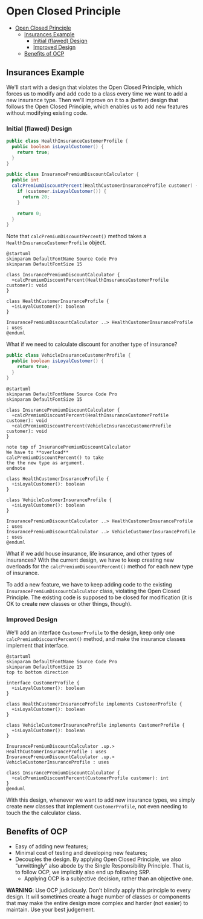 # Open Closed Principle

- [Open Closed Principle](#open-closed-principle)
  - [Insurances Example](#insurances-example)
    - [Initial (flawed) Design](#initial-flawed-design)
    - [Improved Design](#improved-design)
  - [Benefits of OCP](#benefits-of-ocp)

## Insurances Example

We'll start with a design that violates the Open Closed Principle, which forces us to modify and add code to a class every time we want to add a new insurance type. Then we'll improve on it to a (better) design that follows the Open Closed Principle, which enables us to add new features without modifying existing code.

### Initial (flawed) Design

```java
public class HealthInsuranceCustomerProfile {
  public boolean isLoyalCustomer() {
    return true;
  }
}

public class InsurancePremiumDiscountCalculator {
  public int
  calcPremiumDiscountPercent(HealthCustomerInsuranceProfile customer) {
    if (customer.isLoyalCustomer()) {
      return 20;
    }

    return 0;
  }
}
```

Note that `calcPremiumDiscountPercent()` method takes a `HealthInsuranceCustomerProfile` object.


```plantuml
@startuml
skinparam DefaultFontName Source Code Pro
skinparam DefaultFontSize 15

class InsurancePremiumDiscountCalculator {
  +calcPremiumDiscountPercent(HealthInsuranceCustomerProfile customer): void
}

class HealthCustomerInsuranceProfile {
  +isLoyalCustomer(): boolean
}

InsurancePremiumDiscountCalculator ..> HealthCustomerInsuranceProfile : uses
@enduml
```

What if we need to calculate discount for another type of insurance?

```java
public class VehicleInsuranceCustomerProfile {
  public boolean isLoyalCustomer() {
    return true;
  }
}
```

```plantuml
@startuml
skinparam DefaultFontName Source Code Pro
skinparam DefaultFontSize 15

class InsurancePremiumDiscountCalculator {
  +calcPremiumDiscountPercent(HealthInsuranceCustomerProfile customer): void
  +calcPremiumDiscountPercent(VehicleInsuranceCustomerProfile customer): void
}

note top of InsurancePremiumDiscountCalculator
We have to **overload**
calcPremiumDiscountPercent() to take
the the new type as argument.
endnote

class HealthCustomerInsuranceProfile {
  +isLoyalCustomer(): boolean
}

class VehicleCustomerInsuranceProfile {
  +isLoyalCustomer(): boolean
}

InsurancePremiumDiscountCalculator ..> HealthCustomerInsuranceProfile : uses
InsurancePremiumDiscountCalculator ..> VehicleCustomerInsuranceProfile : uses
@enduml
```

What if we add house insurance, life insurance, and other types of insurances? With the current design, we have to keep creating new overloads for the `calcPremiumDiscountPercent()` method for each new type of insurance.

To add a new feature, we have to keep adding code to the existing `InsurancePremiumDiscountCalculator` class, violating the Open Closed Principle. The existing code is supposed to be closed for modification (it is OK to create new classes or other things, though).

### Improved Design

We'll add an interface `CustomerProfile` to the design, keep only one `calcPremiumDiscountPercent()` method, and make the insurance classes implement that interface.

```plantuml
@startuml
skinparam DefaultFontName Source Code Pro
skinparam DefaultFontSize 15
top to bottom direction

interface CustomerProfile {
  +isLoyalCustomer(): boolean
}

class HealthCustomerInsuranceProfile implements CustomerProfile {
  +isLoyalCustomer(): boolean
}

class VehicleCustomerInsuranceProfile implements CustomerProfile {
  +isLoyalCustomer(): boolean
}

InsurancePremiumDiscountCalculator .up.> HealthCustomerInsuranceProfile : uses
InsurancePremiumDiscountCalculator .up.> VehicleCustomerInsuranceProfile : uses

class InsurancePremiumDiscountCalculator {
  +calcPremiumDiscountPercent(CustomerProfile customer): int
}
@enduml
```

With this design, whenever we want to add new insurance types, we simply create new classes that implement `CustomerProfile`, not even needing to touch the the calculator class.

## Benefits of OCP

- Easy of adding new features;
- Minimal cost of testing and developing new features;
- Decouples the design. By applying Open Closed Principle, we also “unwittingly” also abode by the Single Responsibility Principle. That is, to follow OCP, we implicitly also end up following SRP.
  - Applying OCP is a subjective decision, rather than an objective one.

**WARNING**: Use OCP judiciously. Don't blindly apply this principle to every design. It will sometimes create a huge number of classes or components that may make the entire design more complex and harder (not easier) to maintain. Use your best judgement.

